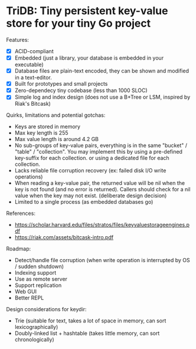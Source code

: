 # TriDB: Tiny persistent key-value store for your tiny Go project

Features:
- [x] ACID-compliant
- [x] Embedded (just a library, your database is embedded in your executable)
- [x] Database files are plain-text encoded, they can be shown and modified in a text-editor.
- [x] Built for prototypes and small projects
- [x] Zero-dependecy tiny codebase (less than 1000 SLOC)
- [x] Simple log and index design (does not use a B+Tree or LSM, inspired by Riak's Bitcask)

Quirks, limitations and potential gotchas:
- Keys are stored in memory
- Max key length is 255
- Max value length is around 4.2 GB
- No sub-groups of key-value pairs, everything is in the same "bucket" / "table" / "collection".
	You may implement this by using a pre-defined key-suffix for each collection.
	or using a dedicated file for each collection.
- Lacks reliable file corruption recovery (ex: failed disk I/O write operations)
- When reading a key-value pair, the returned value will be nil when the key is not found (and no error is returned).
	Callers should check for a nil value when the key may not exist. (deliberate design decision)
- Limited to a single process (as embedded databases go)

References:
- https://scholar.harvard.edu/files/stratos/files/keyvaluestorageengines.pdf
- https://riak.com/assets/bitcask-intro.pdf

Roadmap:
- Detect/handle file corruption (when write operation is interrupted by OS / sudden shutdown)
- Indexing support
- Use as remote server
- Support replication
- Web GUI
- Better REPL

Design considerations for keydir:
- Trie (suitable for text, takes a lot of space in memory, can sort lexicographically)
- Doubly-linked list + hashtable (takes little memory, can sort chronologically)